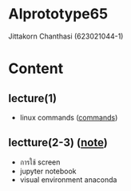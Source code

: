 # AIprototype65
Jittakorn Chanthasi (623021044-1)


# Content

## lecture(1)
- linux commands ([commands](https://github.com/jittakorn-ch/AIprototype65/blob/main/linux-commands.txt))
## lectture(2-3) ([note](lecture2-3.pdf))
- การใช้ screen
- jupyter notebook
- visual environment anaconda


